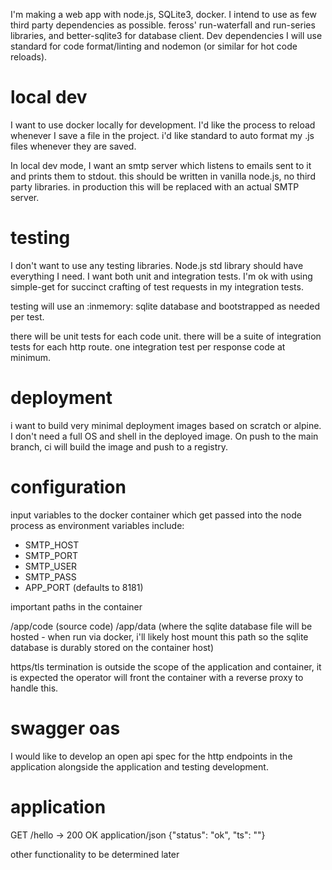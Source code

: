 I'm making a web app with node.js, SQLite3, docker. I intend to use as few third party dependencies as possible. feross' run-waterfall and run-series libraries, and better-sqlite3 for database client. Dev dependencies I will use standard for code format/linting and nodemon (or similar for hot code reloads). 

# local dev

I want to use docker locally for development. I'd like the process to reload whenever I save a file in the project. i'd like standard to auto format my .js files whenever they are saved.

In local dev mode, I want an smtp server which listens to emails sent to it and prints them to stdout. this should be written in vanilla node.js, no third party libraries. in production this will be replaced with an actual SMTP server.

# testing

I don't want to use any testing libraries. Node.js std library should have everything I need. I want both unit and integration tests. I'm ok with using simple-get for succinct crafting of test requests in my integration tests. 

testing will use an :inmemory: sqlite database and bootstrapped as needed per test. 

there will be unit tests for each code unit. there will be a suite of integration tests for each http route. one integration test per response code at minimum. 

# deployment

i want to build very minimal deployment images based on scratch or alpine. I don't need a full OS and shell in the deployed image. On push to the main branch, ci will build the image and push to a registry. 

# configuration 

input variables to the docker container which get passed into the node process as environment variables include:
- SMTP_HOST
- SMTP_PORT
- SMTP_USER
- SMTP_PASS
- APP_PORT (defaults to 8181)

important paths in the container

/app/code (source code)
/app/data (where the sqlite database file will be hosted - when run via docker, i'll likely host mount this path so the sqlite database is durably stored on the container host)

https/tls termination is outside the scope of the application and container, it is expected the operator will front the container with a reverse proxy to handle this.

# swagger oas

I would like to develop an open api spec for the http endpoints in the application alongside the application and testing development. 

# application

GET /hello -> 200 OK application/json {"status": "ok", "ts": "<current timestamp ISO8601>"}

other functionality to be determined later

